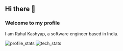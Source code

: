 ## Hi there 👋

### Welcome to my profile

I am Rahul Kashyap, a software engineer based in India.

<!--
**kashyaprahul94/kashyaprahul94** is a ✨ _special_ ✨ repository because its `README.md` (this file) appears on your GitHub profile.

Here are some ideas to get you started:

- 🔭 I’m currently working on ...
- 🌱 I’m currently learning ...
- 👯 I’m looking to collaborate on ...
- 🤔 I’m looking for help with ...
- 💬 Ask me about ...
- 📫 How to reach me: ...
- 😄 Pronouns: ...
- ⚡ Fun fact: ...
-->

![profile_stats](https://github-readme-stats.vercel.app/api?username=kashyaprahul94&count_private=true&show_icons=true&include_all_commits=true)
![tech_stats](https://github-readme-stats.vercel.app/api/top-langs/?username=kashyaprahul94&layout=compact)
